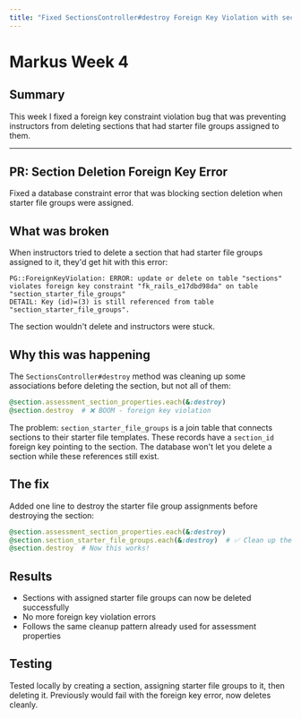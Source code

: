 ```yaml
---
title: "Fixed SectionsController#destroy Foreign Key Violation with section_starter_file_groups"
---
```


# Markus Week 4

## Summary

This week I fixed a foreign key constraint violation bug that was preventing instructors from deleting sections that had starter file groups assigned to them.

---

## PR: Section Deletion Foreign Key Error

Fixed a database constraint error that was blocking section deletion when starter file groups were assigned.

## What was broken

When instructors tried to delete a section that had starter file groups assigned to it, they'd get hit with this error:

```
PG::ForeignKeyViolation: ERROR: update or delete on table "sections" 
violates foreign key constraint "fk_rails_e17dbd98da" on table 
"section_starter_file_groups"
DETAIL: Key (id)=(3) is still referenced from table 
"section_starter_file_groups".
```

The section wouldn't delete and instructors were stuck.

## Why this was happening

The `SectionsController#destroy` method was cleaning up some associations before deleting the section, but not all of them:

```ruby
@section.assessment_section_properties.each(&:destroy)
@section.destroy  # ❌ BOOM - foreign key violation
```

The problem: `section_starter_file_groups` is a join table that connects sections to their starter file templates. These records have a `section_id` foreign key pointing to the section. The database won't let you delete a section while these references still exist.

## The fix

Added one line to destroy the starter file group assignments before destroying the section:

```ruby
@section.assessment_section_properties.each(&:destroy)
@section.section_starter_file_groups.each(&:destroy)  # ✅ Clean up the join table
@section.destroy  # Now this works!
```

## Results

- Sections with assigned starter file groups can now be deleted successfully
- No more foreign key violation errors
- Follows the same cleanup pattern already used for assessment properties

## Testing

Tested locally by creating a section, assigning starter file groups to it, then deleting it. Previously would fail with the foreign key error, now deletes cleanly.